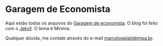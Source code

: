 # Garagem de Economista

Aqui estão todos os arquivos do [Garagem de economista](marcelogelati.github.io).
O blog foi feito com o [Jekyll](https://jekyllrb.com/). O tema é Minima.

Qualquer dúvida, me contate através do e-mail marcelogelati@impa.br.
